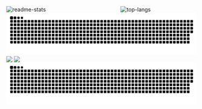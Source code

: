 <a style="display: flex;">
  <img alt="readme-stats" style="width: 60%; display: block;" src="https://github-readme-stats.vercel.app/api?username=haiyoucuv&count_private=true&show_icons=true&include_all_commits=true&hide_border=true&hide_title=true">
  <img alt="top-langs" style="width: 40%; display: block;" src="https://github-readme-stats.vercel.app/api/top-langs/?username=haiyoucuv&langs_count=6&hide_title=true&hide_border=true&layout=compact&hide=makefile">
</a>
<picture>
  <source media="(prefers-color-scheme: dark)" srcset="https://raw.githubusercontent.com/haiyoucuv/haiyoucuv/output/github-contribution-grid-snake-dark.svg">
  <source media="(prefers-color-scheme: light)" srcset="https://raw.githubusercontent.com/haiyoucuv/haiyoucuv/output/github-contribution-grid-snake.svg">
  <img alt="github contribution grid snake animation" src="https://raw.githubusercontent.com/lxfriday/lxfriday/output/github-contribution-grid-snake.svg">
</picture>


<a>
  <img align="center" src="https://github-readme-stats.vercel.app/api?username=haiyoucuv&count_private=true&show_icons=true&include_all_commits=true&hide_border=true&hide_title=true" />
</a>
<a>
  <img align="center" src="https://github-readme-stats.vercel.app/api/top-langs/?username=haiyoucuv&langs_count=6&hide_title=true&hide_border=true&layout=compact&hide=makefile" />
</a>

<picture>
  <source media="(prefers-color-scheme: dark)" srcset="https://raw.githubusercontent.com/haiyoucuv/haiyoucuv/output/github-contribution-grid-snake-dark.svg">
  <source media="(prefers-color-scheme: light)" srcset="https://raw.githubusercontent.com/haiyoucuv/haiyoucuv/output/github-contribution-grid-snake.svg">
  <img alt="github contribution grid snake animation" src="https://raw.githubusercontent.com/lxfriday/lxfriday/output/github-contribution-grid-snake.svg">
</picture>
